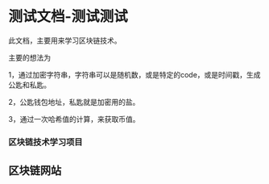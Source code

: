 # 测试文档-测试测试

此文档，主要用来学习区块链技术。

主要的想法为

1，通过加密字符串，字符串可以是随机数，或是特定的code，或是时间戳，生成公匙和私匙。

2，公匙钱包地址，私匙就是加密用的盐。

3，通过一次哈希值的计算，来获取币值。





### 区块链技术学习项目



## 区块链网站



